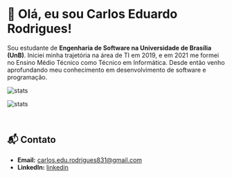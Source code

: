 # 👋 Olá, eu sou Carlos Eduardo Rodrigues!

Sou estudante de **Engenharia de Software na Universidade de Brasília (UnB)**. Iniciei minha trajetória na área de TI em 2019, e em 2021 me formei no Ensino Médio Técnico como Técnico em Informática. Desde então venho aprofundando meu conhecimento em desenvolvimento de software e programação.

![stats](https://github-readme-stats.vercel.app/api?username=carlos-kadu&show_icons=true&theme=tokyonight)

![stats](https://github-readme-stats.vercel.app/api/top-langs/?username=carlos-kadu&langs_count=8&layout=compact&theme=tokyonight)

<br>

## 📬 Contato
- **Email:** carlos.edu.rodrigues831@gmail.com
- **LinkedIn:** [linkedin](https://www.linkedin.com/in/carlos-eduardo-rodrigues-645686358)


